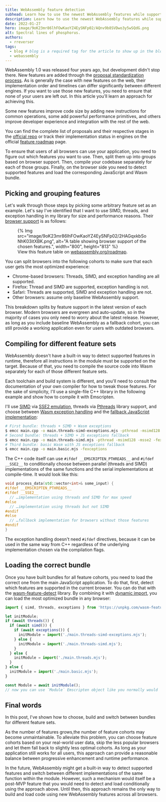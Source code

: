 ```yaml
---
title: WebAssembly feature detection
subhead: Learn how to use the newest WebAssembly features while supporting users across all browsers.
description: Learn how to use the newest WebAssembly features while supporting users across all browsers.
date: 2022-01-27
hero: image/9oK23mr86lhFOwKaoYZ4EySNFp02/AQnv9b8SVDwo3y5wSQdG.png
alt: Spectral lines of phosphorus.
authors:
  - rreverser
tags:
  - blog # blog is a required tag for the article to show up in the blog.
  - webassembly
---
```


WebAssembly 1.0 was released four years ago, but development didn't stop there. New features are added through the [proposal standardization process](https://github.com/WebAssembly/meetings/blob/main/process/phases.md). As is generally the case with new features on the web, their implementation order and timelines can differ significantly between different engines. If you want to use those new features, you need to ensure that none of your users are left out. In this article you’ll learn an approach for achieving this.

Some new features improve code size by adding new instructions for common operations, some add powerful performance primitives, and others improve developer experience and integration with the rest of the web.

You can find the complete list of proposals and their respective stages in the [official repo](https://github.com/WebAssembly/proposals) or track their implementation status in engines on the official [feature roadmap](https://webassembly.org/roadmap/) page.

To ensure that users of all browsers can use your application, you need to figure out which features you want to use. Then, split them up into groups based on browser support. Then, compile your codebase separately for each of those groups. Finally, on the browser side you need to detect supported features and load the corresponding JavaScript and Wasm bundle.

## Picking and grouping features

Let's walk through those steps by picking some arbitrary feature set as an example. Let's say I've identified that I want to use SIMD, threads, and exception handling in my library for size and performance reasons. Their [browser support](https://webassembly.org/roadmap/) is as follows:

<figure>
{% Img src="image/9oK23mr86lhFOwKaoYZ4EySNFp02/2HAGqxkbSoNhK03itXBK.png", alt="A table showing browser support of the chosen features.", width="800", height="813" %}
  <figcaption>
    View this feature table on <a href="https://webassembly.org/roadmap/">webassembly.org/roadmap</a>.
  </figcaption>
</figure>

You can split browsers into the following cohorts to make sure that each user gets the most optimized experience:

* Chrome-based browsers: Threads, SIMD, and exception handling are all supported.
* Firefox: Thread and SIMD are supported, exception handling is not.
* Safari: Threads are supported, SIMD and exception handling are not.
* Other browsers: assume only baseline WebAssembly support.

This breakdown splits by feature support in the latest version of each browser. Modern browsers are evergreen and auto-update, so in the majority of cases you only need to worry about the latest release. However, as long as you include baseline WebAssembly as a fallback cohort, you can still provide a working application even for users with outdated browsers.

## Compiling for different feature sets

WebAssembly doesn't have a built-in way to detect supported features in runtime,  therefore all instructions in the module must be supported on the target. Because of that, you need to compile the source code into Wasm separately for each of those different feature sets.

Each toolchain and build system is different, and you'll need to consult the documentation of your own compiler for how to tweak those features. For the sake of simplicity, I'll use a single-file C++ library in the following example and show how to compile it with Emscripten.

I'll use [SIMD](https://v8.dev/features/simd) via [SSE2 emulation](https://emscripten.org/docs/porting/simd.html#compiling-simd-code-targeting-x86-sse-instruction-set), threads via [Pthreads](https://emscripten.org/docs/porting/pthreads.html) library support, and choose between [Wasm exception handling](https://emscripten.org/docs/porting/exceptions.html#webassembly-exception-handling-proposal) and the [fallback JavaScript implementation](https://emscripten.org/docs/porting/exceptions.html#javascript-based-exception-support):

```bash
# First bundle: threads + SIMD + Wasm exceptions
$ emcc main.cpp -o main.threads-simd-exceptions.mjs -pthread -msimd128 -msse2 -fwasm-exceptions
# Second bundle: threads + SIMD + JS exceptions fallback
$ emcc main.cpp -o main.threads-simd.mjs -pthread -msimd128 -msse2 -fexceptions
# Third bundle: basic Wasm with JS exceptions fallback
$ emcc main.cpp -o main.basic.mjs -fexceptions
```

The C++ code itself can use `#ifdef __EMSCRIPTEN_PTHREADS__` and `#ifdef __SSE2__` to conditionally choose between parallel (threads and SIMD) implementations of the same functions and the serial implementations at compile-time. It would look like this:

```cpp
void process_data(std::vector<int>& some_input) {
#ifdef __EMSCRIPTEN_PTHREADS__
#ifdef __SSE2__
  // …implementation using threads and SIMD for max speed
#else
  // …implementation using threads but not SIMD
#endif
#else
  // …fallback implementation for browsers without those features
#endif
}
```

The exception handling doesn't need `#ifdef` directives, because it can be used in the same way from C++ regardless of the underlying implementation chosen via the compilation flags.

## Loading the correct bundle

Once you have built bundles for all feature cohorts, you need to load the correct one from the main JavaScript application. To do that, first, detect which features are supported in the current browser. You can do that with the [wasm-feature-detect](https://github.com/GoogleChromeLabs/wasm-feature-detect) library. By combining it with [dynamic import](https://v8.dev/features/dynamic-import), you can load the most optimized bundle in any browser:

```js
import { simd, threads, exceptions } from 'https://unpkg.com/wasm-feature-detect?module';

let initModule;
if (await threads()) {
  if (await simd()) {
    if (await exceptions()) {
      initModule = import('./main.threads-simd-exceptions.mjs');
    } else {
      initModule = import('./main.threads-simd.mjs');
    }
  } else {
    initModule = import('./main.threads.mjs');
  }
} else {
  initModule = import('./main.basic.mjs');
}

const Module = await initModule();
// now you can use `Module` Emscripten object like you normally would
```

## Final words

In this post, I've shown how to choose, build and switch between bundles for different feature sets.

As the number of features grows,the number of feature cohorts may become unmaintainable. To alleviate this problem, you can choose feature cohorts based on your real-world user data, skip the less popular browsers and let them fall back to slightly less optimal cohorts. As long as your application still works for all users, this approach can provide a reasonable balance between progressive enhancement and runtime performance.

In the future, WebAssembly might get a built-in way to detect supported features and switch between different implementations of the same function within the module. However, such a mechanism would itself be a post-MVP feature that you would need to detect and load conditionally using the approach above. Until then, this approach remains the only way to build and load code using new WebAssembly features across all browsers.
